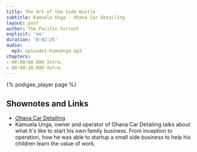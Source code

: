 ```yaml
---
title: The Art of the Side Hustle
subtitle: Kamuela Unga - Ohana Car Detailing
layout: post
author: The Pacific Current
explicit: 'no'
duration: '0:02:25'
audio:
  mp3: episode1-KamuUnga.mp3
chapters:
- 00:00:00.000 Intro.
- 00:00:30.000 Outro.
---
```


{% podigee_player page %}

## Shownotes and Links

* [Ohana Car Detailing](https://instagram.com/ohanacardetailing)
* Kamuela Unga, owner and operator of Ohana Car Detailing talks about what it's like to start his own family business. From inception to operation, how he was able to startup a small side business to help his children learn the value of work.
